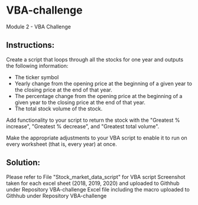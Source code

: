 # VBA-challenge

Module 2  - VBA Challenge

## Instructions: 

Create a script that loops through all the stocks for one year and outputs the following information:

* The ticker symbol
* Yearly change from the opening price at the beginning of a given year to the closing price at the end of that year.
* The percentage change from the opening price at the beginning of a given year to the closing price at the end of that year.
* The total stock volume of the stock.

Add functionality to your script to return the stock with the "Greatest % increase", "Greatest % decrease", and "Greatest total volume".

Make the appropriate adjustments to your VBA script to enable it to run on every worksheet (that is, every year) at once.

## Solution: 

Please refer to File "Stock_market_data_script" for VBA script
Screenshot taken for each excel sheet (2018, 2019, 2020) and uploaded to Githhub under Repository VBA-challenge
Excel file including the macro uploaded to Githhub under Repository VBA-challenge